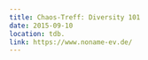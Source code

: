 ```yaml
---
title: Chaos-Treff: Diversity 101
date: 2015-09-10
location: tdb.
link: https://www.noname-ev.de/
---
```


